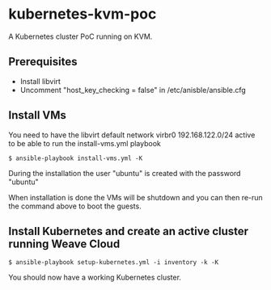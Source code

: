 # kubernetes-kvm-poc

A Kubernetes cluster PoC running on KVM.

## Prerequisites
- Install libvirt
- Uncomment "host_key_checking = false" in /etc/anisble/ansible.cfg

## Install VMs
You need to have the libvirt default network virbr0 192.168.122.0/24 active to be able to run the install-vms.yml playbook

```
$ ansible-playbook install-vms.yml -K
```
During the installation the user "ubuntu" is created with the password "ubuntu"

When installation is done the VMs will be shutdown and you can then re-run the command above to boot the guests.

## Install Kubernetes and create an active cluster running Weave Cloud

```
$ ansible-playbook setup-kubernetes.yml -i inventory -k -K
```

You should now have a working Kubernetes cluster.